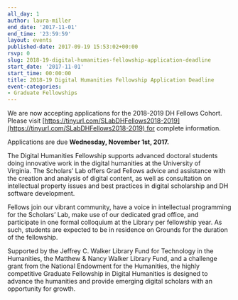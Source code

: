 ```yaml
---
all_day: 1
author: laura-miller
end_date: '2017-11-01'
end_time: '23:59:59'
layout: events
published-date: 2017-09-19 15:53:02+00:00
rsvp: 0
slug: 2018-19-digital-humanities-fellowship-application-deadline
start_date: '2017-11-01'
start_time: 00:00:00
title: 2018-19 Digital Humanities Fellowship Application Deadline
event-categories:
- Graduate Fellowships
---
```


We are now accepting applications for the 2018-2019 DH Fellows Cohort. Please visit [https://tinyurl.com/SLabDHFellows2018-2019](https://tinyurl.com/SLabDHFellows2018-2019) for complete information.

Applications are due **Wednesday, November 1st, 2017.**

The Digital Humanities Fellowship supports advanced doctoral students doing innovative work in the digital humanities at the University of Virginia. The Scholars’ Lab offers Grad Fellows advice and assistance with the creation and analysis of digital content, as well as consultation on intellectual property issues and best practices in digital scholarship and DH software development.

Fellows join our vibrant community, have a voice in intellectual programming for the Scholars’ Lab, make use of our dedicated grad office, and participate in one formal colloquium at the Library per fellowship year. As such, students are expected to be in residence on Grounds for the duration of the fellowship.

Supported by the Jeffrey C. Walker Library Fund for Technology in the Humanities, the Matthew & Nancy Walker Library Fund, and a challenge grant from the National Endowment for the Humanities, the highly competitive Graduate Fellowship in Digital Humanities is designed to advance the humanities and provide emerging digital scholars with an opportunity for growth.
